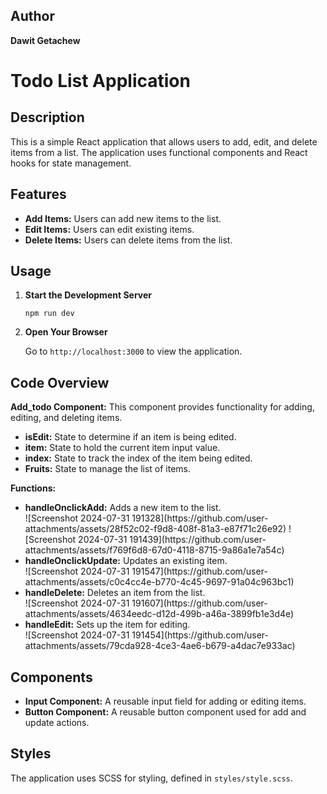<h2>Author</h2>
<p><strong>Dawit Getachew</strong></p>

<h1>Todo List Application</h1>

<h2>Description</h2>
<p>This is a simple React application that allows users to add, edit, and delete items from a list. The application uses functional components and React hooks for state management.</p>

<h2>Features</h2>
<ul>
    <li><strong>Add Items:</strong> Users can add new items to the list.</li>
    <li><strong>Edit Items:</strong> Users can edit existing items.</li>
    <li><strong>Delete Items:</strong> Users can delete items from the list.</li>
</ul>

<h2>Usage</h2>
<ol>
    <li><strong>Start the Development Server</strong>
        <pre><code>npm run dev</code></pre>
    </li>
    <li><strong>Open Your Browser</strong>
        <p>Go to <code>http://localhost:3000</code> to view the application.</p>
    </li>
</ol>

<h2>Code Overview</h2>
<p><strong>Add_todo Component:</strong> This component provides functionality for adding, editing, and deleting items.</p>
<ul>
    <li><strong>isEdit:</strong> State to determine if an item is being edited.</li>
    <li><strong>item:</strong> State to hold the current item input value.</li>
    <li><strong>index:</strong> State to track the index of the item being edited.</li>
    <li><strong>Fruits:</strong> State to manage the list of items.</li>
</ul>
<p><strong>Functions:</strong></p>
<ul>
    <li><strong>handleOnclickAdd:</strong> Adds a new item to the list.</li>
    ![Screenshot 2024-07-31 191328](https://github.com/user-attachments/assets/28f52c02-f9d8-408f-81a3-e87f71c26e92)
    ![Screenshot 2024-07-31 191439](https://github.com/user-attachments/assets/f769f6d8-67d0-4118-8715-9a86a1e7a54c)
    <li><strong>handleOnclickUpdate:</strong> Updates an existing item.</li>
    ![Screenshot 2024-07-31 191547](https://github.com/user-attachments/assets/c0c4cc4e-b770-4c45-9697-91a04c963bc1)
    <li><strong>handleDelete:</strong> Deletes an item from the list.</li>
    ![Screenshot 2024-07-31 191607](https://github.com/user-attachments/assets/4634eedc-d12d-499b-a46a-3899fb1e3d4e)
    <li><strong>handleEdit:</strong> Sets up the item for editing.</li>
    ![Screenshot 2024-07-31 191454](https://github.com/user-attachments/assets/79cda928-4ce3-4ae6-b679-a4dac7e933ac)

</ul>

<h2>Components</h2>
<ul>
    <li><strong>Input Component:</strong> A reusable input field for adding or editing items.</li>
    <li><strong>Button Component:</strong> A reusable button component used for add and update actions.</li>
</ul>

<h2>Styles</h2>
<p>The application uses SCSS for styling, defined in <code>styles/style.scss</code>.</p>
